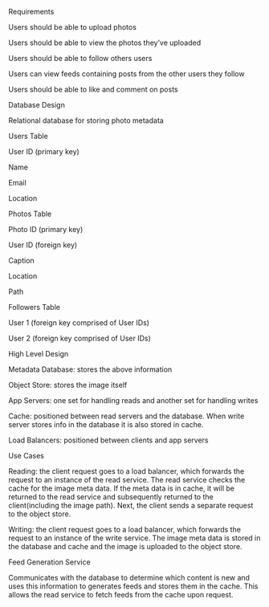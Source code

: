 ﻿Requirements

Users should be able to upload photos

Users should be able to view the photos they’ve uploaded

Users should be able to follow others users

Users can view feeds containing posts from the other users they follow

Users should be able to like and comment on posts

Database Design

Relational database for storing photo metadata

Users Table

User ID (primary key)

Name

Email

Location

Photos Table

Photo ID (primary key)

User ID (foreign key)

Caption

Location

Path

Followers Table

User 1 (foreign key comprised of User IDs)

User 2 (foreign key comprised of User IDs)

High Level Design

Metadata Database: stores the above information

Object Store: stores the image itself

App Servers: one set for handling reads and another set for handling writes

Cache: positioned between read servers and the database. When write server stores info in the database it is also stored in cache.

Load Balancers: positioned between clients and app servers

Use Cases

Reading: the client request goes to a load balancer, which forwards the request to an instance of the read service. The read service checks the cache for the image meta data. If the meta data is in cache, it will be returned to the read service and subsequently returned to the client(including the image path). Next, the client sends a separate request to the object store.

Writing: the client request goes to a load balancer, which forwards the request to an instance of the write service. The image meta data is stored in the database and cache and the image is uploaded to the object store.

Feed Generation Service

Communicates with the database to determine which content is new and uses this information to generates feeds and stores them in the cache. This allows the read service to fetch feeds from the cache upon request.







